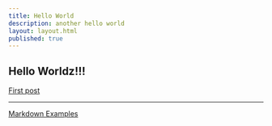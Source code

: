 ```yaml
---
title: Hello World
description: another hello world
layout: layout.html
published: true
---
```

## Hello Worldz!!!


<a href="/posts/first-post.html">First post</a>

<hr />

<a href="/markdown.html">Markdown Examples</a>
